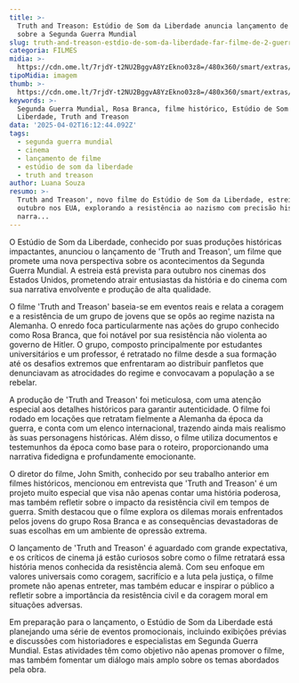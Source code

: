 ```yaml
---
title: >-
  Truth and Treason: Estúdio de Som da Liberdade anuncia lançamento de filme
  sobre a Segunda Guerra Mundial
slug: truth-and-treason-estdio-de-som-da-liberdade-far-filme-de-2-guerra-mundial
categoria: FILMES
midia: >-
  https://cdn.ome.lt/7rjdY-t2NU2BggvA8YzEkno03z8=/480x360/smart/extras/conteudos/omelete_THUMB_-_2025-04-02T130159.951.png
tipoMidia: imagem
thumb: >-
  https://cdn.ome.lt/7rjdY-t2NU2BggvA8YzEkno03z8=/480x360/smart/extras/conteudos/omelete_THUMB_-_2025-04-02T130159.951.png
keywords: >-
  Segunda Guerra Mundial, Rosa Branca, filme histórico, Estúdio de Som da
  Liberdade, Truth and Treason
data: '2025-04-02T16:12:44.092Z'
tags:
  - segunda guerra mundial
  - cinema
  - lançamento de filme
  - estúdio de som da liberdade
  - truth and treason
author: Luana Souza
resumo: >-
  Truth and Treason', novo filme do Estúdio de Som da Liberdade, estreia em
  outubro nos EUA, explorando a resistência ao nazismo com precisão histórica e
  narra...
---
```


O Estúdio de Som da Liberdade, conhecido por suas produções históricas impactantes, anunciou o lançamento de 'Truth and Treason', um filme que promete uma nova perspectiva sobre os acontecimentos da Segunda Guerra Mundial. A estreia está prevista para outubro nos cinemas dos Estados Unidos, prometendo atrair entusiastas da história e do cinema com sua narrativa envolvente e produção de alta qualidade.

O filme 'Truth and Treason' baseia-se em eventos reais e relata a coragem e a resistência de um grupo de jovens que se opôs ao regime nazista na Alemanha. O enredo foca particularmente nas ações do grupo conhecido como Rosa Branca, que foi notável por sua resistência não violenta ao governo de Hitler. O grupo, composto principalmente por estudantes universitários e um professor, é retratado no filme desde a sua formação até os desafios extremos que enfrentaram ao distribuir panfletos que denunciavam as atrocidades do regime e convocavam a população a se rebelar.

A produção de 'Truth and Treason' foi meticulosa, com uma atenção especial aos detalhes históricos para garantir autenticidade. O filme foi rodado em locações que retratam fielmente a Alemanha da época da guerra, e conta com um elenco internacional, trazendo ainda mais realismo às suas personagens históricas. Além disso, o filme utiliza documentos e testemunhos da época como base para o roteiro, proporcionando uma narrativa fidedigna e profundamente emocionante.

O diretor do filme, John Smith, conhecido por seu trabalho anterior em filmes históricos, mencionou em entrevista que 'Truth and Treason' é um projeto muito especial que visa não apenas contar uma história poderosa, mas também refletir sobre o impacto da resistência civil em tempos de guerra. Smith destacou que o filme explora os dilemas morais enfrentados pelos jovens do grupo Rosa Branca e as consequências devastadoras de suas escolhas em um ambiente de opressão extrema.

O lançamento de 'Truth and Treason' é aguardado com grande expectativa, e os críticos de cinema já estão curiosos sobre como o filme retratará essa história menos conhecida da resistência alemã. Com seu enfoque em valores universais como coragem, sacrifício e a luta pela justiça, o filme promete não apenas entreter, mas também educar e inspirar o público a refletir sobre a importância da resistência civil e da coragem moral em situações adversas.

Em preparação para o lançamento, o Estúdio de Som da Liberdade está planejando uma série de eventos promocionais, incluindo exibições prévias e discussões com historiadores e especialistas em Segunda Guerra Mundial. Estas atividades têm como objetivo não apenas promover o filme, mas também fomentar um diálogo mais amplo sobre os temas abordados pela obra.
